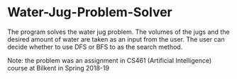 # Water-Jug-Problem-Solver
The program solves the water jug problem. The volumes of the jugs and the desired amount of water are taken as an input from the user.
The user can decide whether to use DFS or BFS to as the search method.

Note: the problem was an assignment in CS461 (Artificial Intelligence) course at Bilkent in Spring 2018-19
